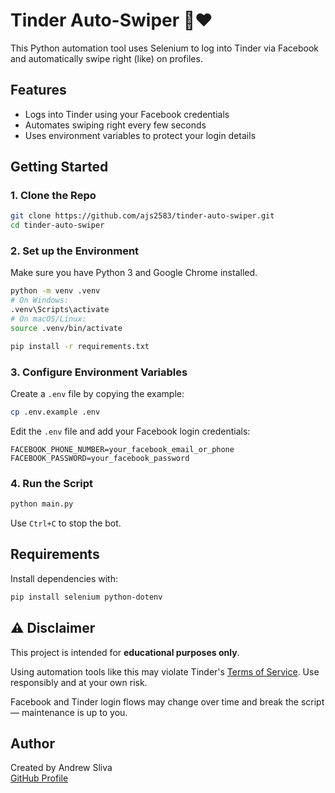 # Tinder Auto-Swiper 🤖❤️

This Python automation tool uses Selenium to log into Tinder via Facebook and automatically swipe right (like) on profiles.

## Features

- Logs into Tinder using your Facebook credentials
- Automates swiping right every few seconds
- Uses environment variables to protect your login details

## Getting Started

### 1. Clone the Repo

```bash
git clone https://github.com/ajs2583/tinder-auto-swiper.git
cd tinder-auto-swiper
```

### 2. Set up the Environment

Make sure you have Python 3 and Google Chrome installed.

```bash
python -m venv .venv
# On Windows:
.venv\Scripts\activate
# On macOS/Linux:
source .venv/bin/activate

pip install -r requirements.txt
```

### 3. Configure Environment Variables

Create a `.env` file by copying the example:

```bash
cp .env.example .env
```

Edit the `.env` file and add your Facebook login credentials:

```env
FACEBOOK_PHONE_NUMBER=your_facebook_email_or_phone
FACEBOOK_PASSWORD=your_facebook_password
```

### 4. Run the Script

```bash
python main.py
```

Use `Ctrl+C` to stop the bot.

## Requirements

Install dependencies with:

```bash
pip install selenium python-dotenv
```

## ⚠️ Disclaimer

This project is intended for **educational purposes only**.

Using automation tools like this may violate Tinder's [Terms of Service](https://policies.tinder.com/terms). Use responsibly and at your own risk.

Facebook and Tinder login flows may change over time and break the script — maintenance is up to you.

## Author

Created by Andrew Sliva  
[GitHub Profile](https://github.com/ajs2583)
